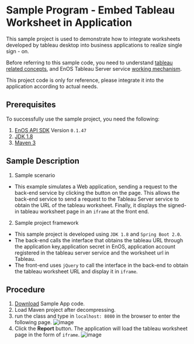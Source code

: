 # Sample Program - Embed Tableau Worksheet in Application
This sample project is used to demonstrate how to integrate worksheets developed by tableau desktop into business applications to realize single sign - on.

Before referring to this sample code, you need to understand [tableau related concepts](/devportal/index.html#/main/24/166/57baab5ed3eb4806104b045d/doccenter/Tableau/EN/1@Overview/Overview.md), and EnOS Tableau Server service [working mechanism](/devportal/index.html#/main/24/166/57baab5ed3eb4806104b045d/doccenter/Tableau/EN/1@Overview/Overview.md).

This project code is only for reference, please integrate it into the application according to actual needs.

## Prerequisites
To successfully use the sample project, you need the following:
1. [EnOS API SDK](/devportal/#/main/24/168/57baab5ed3eb4806104b045d/consoleMenu1) Version `0.1.47`
2. [JDK 1.8](http://www.oracle.com/technetwork/java/javase/downloads/jdk8-downloads-2133151.html)
3. [Maven 3](https://maven.apache.org/install.html)

## Sample Description
1. Sample scenario
- This example simulates a Web application, sending a request to the back-end service by clicking the button on the page. This allows the back-end service to send a request to the Tableau Server service to obtain the URL of the tableau worksheet. Finally, it displays the signed-in tableau worksheet page in an `iframe` at the front end.

2. Sample project framework
-  This sample project is developed using `JDK 1.8` and `Spring Boot 2.0`.
-  The back-end calls the interface that obtains the tableau URL through the application key,application secret in EnOS, application account registered in the tableau server service and the worksheet url in Tableau.
-  The front-end uses `jQuery` to call the interface in the back-end to obtain the tableau worksheet URL and display it in `iframe`.

## Procedure

1. [Download](/Documentation/Tableau/ZH/4@资源下载/tableauplugin-demo.zip) Sample App code.
2. Load Maven project after decompressing.
3. run the class and type in `localhost: 8080` in the browser to enter the following page.
  ![image](../PIC/sample_01.png)
4. Click the  **Report**  button. The application will load the tableau worksheet page in the form of `iframe`.
  ![image](../PIC/sample_02.png)
